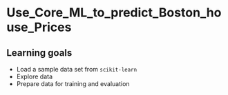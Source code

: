# Use_Core_ML_to_predict_Boston_house_Prices
## Learning goals
-  Load a sample data set from ``scikit-learn``
-  Explore data
-  Prepare data for training and evaluation
